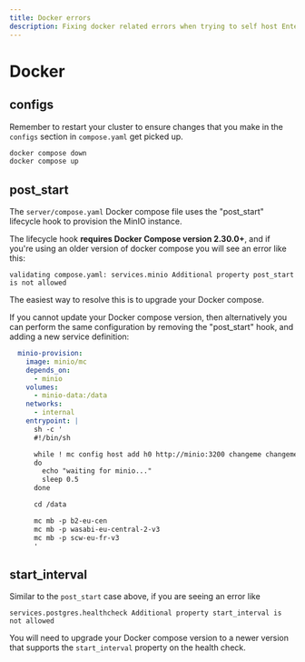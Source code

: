 ```yaml
---
title: Docker errors
description: Fixing docker related errors when trying to self host Ente
---
```


# Docker

## configs

Remember to restart your cluster to ensure changes that you make in the
`configs` section in `compose.yaml` get picked up.

```sh
docker compose down
docker compose up
```

## post_start

The `server/compose.yaml` Docker compose file uses the "post_start" lifecycle
hook to provision the MinIO instance.

The lifecycle hook **requires Docker Compose version 2.30.0+**, and if you're
using an older version of docker compose you will see an error like this:

```
validating compose.yaml: services.minio Additional property post_start is not allowed
```

The easiest way to resolve this is to upgrade your Docker compose.

If you cannot update your Docker compose version, then alternatively you can
perform the same configuration by removing the "post_start" hook, and adding a
new service definition:

```yaml
  minio-provision:
    image: minio/mc
    depends_on:
      - minio
    volumes:
      - minio-data:/data
    networks:
      - internal
    entrypoint: |
      sh -c '
      #!/bin/sh

      while ! mc config host add h0 http://minio:3200 changeme changeme1234
      do
        echo "waiting for minio..."
        sleep 0.5
      done

      cd /data

      mc mb -p b2-eu-cen
      mc mb -p wasabi-eu-central-2-v3
      mc mb -p scw-eu-fr-v3
      '
```

## start_interval

Similar to the `post_start` case above, if you are seeing an error like

```
services.postgres.healthcheck Additional property start_interval is not allowed
```

You will need to upgrade your Docker compose version to a newer version that
supports the `start_interval` property on the health check.
